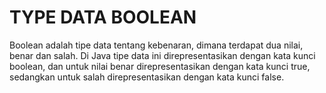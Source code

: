 # TYPE DATA BOOLEAN

Boolean adalah tipe data tentang kebenaran, dimana terdapat dua nilai, 
benar dan salah. Di Java tipe data ini direpresentasikan dengan 
kata kunci boolean, dan untuk nilai benar direpresentasikan dengan kata kunci true, 
sedangkan untuk salah direpresentasikan dengan kata kunci false.